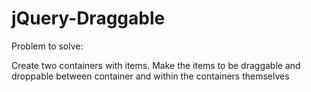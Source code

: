 <h1>jQuery-Draggable</h1>

<p>Problem to solve:</p>

<p>Create two containers with items. Make the items to be draggable and droppable between container and within the containers themselves</p>